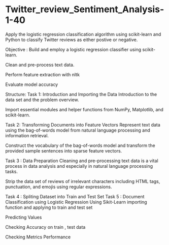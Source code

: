 # Twitter_review_Sentiment_Analysis-1-40
Apply the logistic regression classification algorithm using scikit-learn and Python to classify Twitter reviews as either postive or negative.

Objective :
Build and employ a logistic regression classifier using scikit-learn.

Clean and pre-process text data.

Perform feature extraction with nltk

Evaluate model accuracy

Structure:
Task 1: Introduction and Importing the Data
Introduction to the data set and the problem overview.

Import essential modules and helper functions from NumPy, Matplotlib, and scikit-learn.

Task 2: Transforming Documents into Feature Vectors
Represent text data using the bag-of-words model from natural language processing and information retrieval.

Construct the vocabulary of the bag-of-words model and transform the provided sample sentences into sparse feature vectors.

Task 3 : Data Preparation
Cleaning and pre-processing text data is a vital process in data analysis and especially in natural language processing tasks.

Strip the data set of reviews of irrelevant characters including HTML tags, punctuation, and emojis using regular expressions.

Task 4 : Spliting Dataset into Train and Test Set
Task 5 : Document Classification using Logistic Regression
Using Sikit-Learn importing function and applying to train and test set

Predicting Values

Checking Accuracy on train , test data

Checking Metrics Performance
